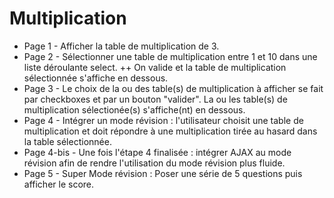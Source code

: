 # Multiplication

* Page 1 - Afficher la table de multiplication de 3.
* Page 2 - Sélectionner une table de multiplication entre 1 et 10 dans une liste déroulante select. ++ On valide et la table de multiplication sélectionnée s'affiche en dessous.
* Page 3 - Le choix de la ou des table(s) de multiplication à afficher se fait par checkboxes et par un bouton "valider". La ou les table(s) de multiplication sélectionée(s) s'affiche(nt) en dessous.
* Page 4 - Intégrer un mode révision : l'utilisateur choisit une table de multiplication et doit répondre à une multiplication tirée au hasard dans la table sélectionnée.
* Page 4-bis - Une fois l'étape 4 finalisée : intégrer AJAX au mode révision afin de rendre l'utilisation du mode révision plus fluide.
* Page 5 - Super Mode révision : Poser une série de 5 questions puis afficher le score.
